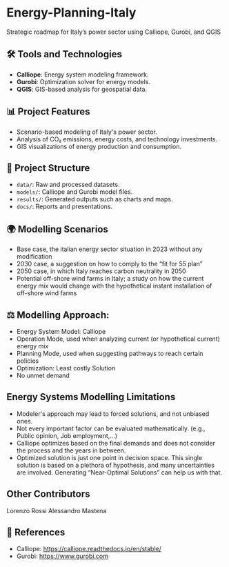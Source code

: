 # Energy-Planning-Italy
Strategic roadmap for Italy’s power sector using Calliope, Gurobi, and QGIS

## 🛠 Tools and Technologies
- **Calliope**: Energy system modeling framework.
- **Gurobi**: Optimization solver for energy models.
- **QGIS**: GIS-based analysis for geospatial data.

## 📊 Project Features
- Scenario-based modeling of Italy's power sector.
- Analysis of CO₂ emissions, energy costs, and technology investments.
- GIS visualizations of energy production and consumption.

## 📂 Project Structure
- `data/`: Raw and processed datasets.
- `models/`: Calliope and Gurobi model files.
- `results/`: Generated outputs such as charts and maps.
- `docs/`: Reports and presentations.

## 🌍 Modelling Scenarios
- Base case, the italian energy sector situation in 2023 without any modification
- 2030 case, a suggestion on how to comply to the “fit for 55 plan”
- 2050 case, in which Italy reaches carbon neutrality in 2050
- Potential off-shore wind farms in Italy; a study on how the current energy mix would change with the hypothetical instant installation of off-shore wind farms

## ⚖️ Modelling Approach:
- Energy System Model: Calliope
- Operation Mode, used when analyzing current (or hypothetical current) energy mix
- Planning Mode, used when suggesting pathways to reach certain policies
- Optimization: Least costly Solution
- No unmet demand

## Energy Systems Modelling Limitations
- Modeler's approach may lead to forced solutions, and not unbiased ones.
- Not every important factor can be evaluated mathematically. (e.g., Public opinion, Job employment,…)
- Calliope optimizes based on the final demands and does not consider the process and the years in between.
- Optimized solution is just one point in decision space. This single solution is based on a plethora of hypothesis, and many uncertainties are involved. Generating “Near-Optimal Solutions” can help us with that.

## Other Contributors
Lorenzo Rossi
Alessandro Mastena

## 📄 References
- Calliope: https://calliope.readthedocs.io/en/stable/
- Gurobi: https://www.gurobi.com
